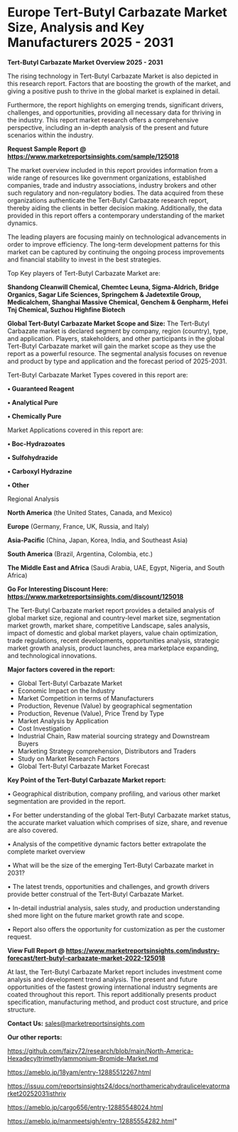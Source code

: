 # Europe Tert-Butyl Carbazate Market Size, Analysis and Key Manufacturers 2025 - 2031

<Strong> Tert-Butyl Carbazate Market Overview 2025 - 2031</strong>

The rising technology in Tert-Butyl Carbazate Market is also depicted in this research report. Factors that are boosting the growth of the market, and giving a positive push to thrive in the global market is explained in detail.

Furthermore, the report highlights on emerging trends, significant drivers, challenges, and opportunities, providing all necessary data for thriving in the industry. This report market research offers a comprehensive perspective, including an in-depth analysis of the present and future scenarios within the industry.

<strong>Request Sample Report @ <a href=https://www.marketreportsinsights.com/sample/125018>https://www.marketreportsinsights.com/sample/125018</a></strong>

The market overview included in this report provides information from a wide range of resources like government organizations, established companies, trade and industry associations, industry brokers and other such regulatory and non-regulatory bodies. The data acquired from these organizations authenticate the Tert-Butyl Carbazate research report, thereby aiding the clients in better decision making. Additionally, the data provided in this report offers a contemporary understanding of the market dynamics.

The leading players are focusing mainly on technological advancements in order to improve efficiency. The long-term development patterns for this market can be captured by continuing the ongoing process improvements and financial stability to invest in the best strategies.

Top Key players of Tert-Butyl Carbazate Market are:

<strong>Shandong Cleanwill Chemical, Chemtec Leuna, Sigma-Aldrich, Bridge Organics, Sagar Life Sciences, Springchem & Jadetextile Group, Medicalchem, Shanghai Massive Chemical, Genchem & Genpharm, Hefei Tnj Chemical, Suzhou Highfine Biotech</strong>

<strong><b>Global Tert-Butyl Carbazate Market Scope and Size:</b></strong>
The Tert-Butyl Carbazate market is declared segment by company, region (country), type, and application. Players, stakeholders, and other participants in the global Tert-Butyl Carbazate market will gain the market scope as they use the report as a powerful resource. The segmental analysis focuses on revenue and product by type and application and the forecast period of 2025-2031.

Tert-Butyl Carbazate Market Types covered in this report are:

<strong>• Guaranteed Reagent

• Analytical Pure

• Chemically Pure</strong>

Market Applications covered in this report are:

<strong>• Boc-Hydrazoates

• Sulfohydrazide

• Carboxyl Hydrazine

• Other</strong> 

Regional Analysis

<strong>North America</strong> (the United States, Canada, and Mexico)

<strong>Europe</strong> (Germany, France, UK, Russia, and Italy)

<strong>Asia-Pacific</strong> (China, Japan, Korea, India, and Southeast Asia)

<strong>South America</strong> (Brazil, Argentina, Colombia, etc.)

<strong>The Middle East and Africa</strong> (Saudi Arabia, UAE, Egypt, Nigeria, and South Africa)

<strong>Go For Interesting Discount Here: <a href=https://www.marketreportsinsights.com/discount/125018>https://www.marketreportsinsights.com/discount/125018</a></strong>

The Tert-Butyl Carbazate market report provides a detailed analysis of global market size, regional and country-level market size, segmentation market growth, market share, competitive Landscape, sales analysis, impact of domestic and global market players, value chain optimization, trade regulations, recent developments, opportunities analysis, strategic market growth analysis, product launches, area marketplace expanding, and technological innovations.

<strong><b>Major factors covered in the report:</b></strong>
<ul>
  <li>Global Tert-Butyl Carbazate Market </li>
  <li>Economic Impact on the Industry</li>
  <li>Market Competition in terms of Manufacturers</li>
  <li>Production, Revenue (Value) by geographical segmentation</li>
  <li>Production, Revenue (Value), Price Trend by Type</li>
  <li>Market Analysis by Application</li>
  <li>Cost Investigation</li>
  <li>Industrial Chain, Raw material sourcing strategy and Downstream Buyers</li>
  <li>Marketing Strategy comprehension, Distributors and Traders</li>
  <li>Study on Market Research Factors</li>
  <li>Global Tert-Butyl Carbazate Market Forecast</li>
</ul>

<strong><b>Key Point of the Tert-Butyl Carbazate Market report:</b></strong>

• Geographical distribution, company profiling, and various other market segmentation are provided in the report.

• For better understanding of the global Tert-Butyl Carbazate market status, the accurate market valuation which comprises of size, share, and revenue are also covered.

• Analysis of the competitive dynamic factors better extrapolate the complete market overview

• What will be the size of the emerging Tert-Butyl Carbazate market in 2031?

• The latest trends, opportunities and challenges, and growth drivers provide better construal of the Tert-Butyl Carbazate Market.

• In-detail industrial analysis, sales study, and production understanding shed more light on the future market growth rate and scope.

• Report also offers the opportunity for customization as per the customer request.

<strong><b>View Full Report @ <a href=https://www.marketreportsinsights.com/industry-forecast/tert-butyl-carbazate-market-2022-125018>https://www.marketreportsinsights.com/industry-forecast/tert-butyl-carbazate-market-2022-125018</a></b></strong>


At last, the Tert-Butyl Carbazate Market report includes investment come analysis and development trend analysis. The present and future opportunities of the fastest growing international industry segments are coated throughout this report. This report additionally presents product specification, manufacturing method, and product cost structure, and price structure.

<strong>Contact Us:</strong>
sales@marketreportsinsights.com

<strong>Our other reports:</strong>

<a href=https://github.com/faizy72/research/blob/main/North-America-Hexadecyltrimethylammonium-Bromide-Market.md>https://github.com/faizy72/research/blob/main/North-America-Hexadecyltrimethylammonium-Bromide-Market.md</a>

<a href=https://ameblo.jp/18yam/entry-12885512267.html>https://ameblo.jp/18yam/entry-12885512267.html</a>

<a href=https://issuu.com/reportsinsights24/docs/northamericahydraulicelevatormarket20252031isthriv>https://issuu.com/reportsinsights24/docs/northamericahydraulicelevatormarket20252031isthriv</a>

<a href=https://ameblo.jp/cargo656/entry-12885548024.html>https://ameblo.jp/cargo656/entry-12885548024.html</a>

<a href=https://ameblo.jp/manmeetsigh/entry-12885554282.html>https://ameblo.jp/manmeetsigh/entry-12885554282.html</a>"
